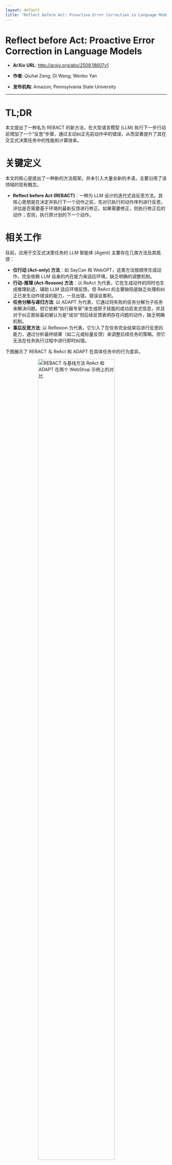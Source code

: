 ```yaml
---
layout: default
title: "Reflect before Act: Proactive Error Correction in Language Models"
---
```


# Reflect before Act: Proactive Error Correction in Language Models

- **ArXiv URL**: http://arxiv.org/abs/2509.18607v1

- **作者**: Qiuhai Zeng; Di Wang; Wenbo Yan

- **发布机构**: Amazon; Pennsylvania State University

---

# TL;DR
本文提出了一种名为 REBACT 的新方法，在大型语言模型 (LLM) 执行下一步行动前增加了一个“反思”步骤，通过主动纠正先前动作中的错误，从而显著提升了其在交互式决策任务中的性能和计算效率。

# 关键定义
本文的核心是提出了一种新的方法框架，并未引入大量全新的术语，主要沿用了该领域的现有概念。
*   **Reflect before Act (REBACT)**：一种为 LLM 设计的迭代式自反思方法。其核心思想是在决定并执行下一个动作之前，先对已执行的动作序列进行反思，评估是否需要基于环境的最新反馈进行修正。如果需要修正，则执行修正后的动作；否则，执行原计划的下一个动作。

# 相关工作
目前，应用于交互式决策任务的 LLM 智能体 (Agent) 主要存在几类方法及其瓶颈：

*   **仅行动 (Act-only) 方法**：如 SayCan 和 WebGPT，这类方法按顺序生成动作，完全依赖 LLM 自身的内在能力来适应环境，缺乏明确的调整机制。
*   **行动-推理 (Act-Reason) 方法**：以 ReAct 为代表，它在生成动作的同时也生成推理轨迹，辅助 LLM 适应环境反馈。但 ReAct 的主要缺陷是缺乏处理和纠正已发生动作错误的能力，一旦出错，错误会累积。
*   **任务分解与递归方法**: 以 ADAPT 为代表，它通过将失败的任务分解为子任务来解决问题。但它依赖“执行器专家”来生成原子技能的成功启发式信息，并且对于纠正那些最初被认为是“成功”但后续反馈表明存在问题的动作，缺乏明确机制。
*   **事后反思方法**: 以 Reflexion 为代表，它引入了在任务完全结束后进行反思的能力，通过分析最终结果（如二元或标量反馈）来调整后续任务的策略。但它无法在任务执行过程中进行即时纠错。

下图展示了 REBACT 与 ReAct 和 ADAPT 在具体任务中的行为差异。

<img src="/images/2509.18607v1/x1.jpg" alt="REBACT 与基线方法 ReAct 和 ADAPT 在两个 WebShop 示例上的对比" style="width:80%; max-width:300px; margin:auto; display:block;">

综上所述，现有方法的主要瓶颈在于错误累积和缺乏在任务执行过程中进行主动、即时的自我纠错机制。本文旨在解决这一问题，通过在每个决策点进行反思，使智能体能够在其行动路径上即时发现并纠正错误，确保任务的顺利进行。

# 本文方法
本文提出了 **REBACT (Reflect before Act)** 方法，旨在通过持续的反思来增强交互式决策能力。其核心机制是在每个决策点，都促使 LLM 评估是否需要修改任何先前已执行的动作。

该方法的工作流程如下图所示：

<img src="/images/2509.18607v1/x2.jpg" alt="REBACT 方法示意图" style="width:90%; max-width:700px; margin:auto; display:block;">

具体步骤如下：
1.  在每个时间步，向 LLM 提供一个包含了上下文信息的提示 (prompt)，其中通常包含：已成功完成的任务、与当前用户请求相关的“动作-观察”历史记录。
2.  LLM 被指示执行两个任务：
    *   **反思 (Reflect)**：判断先前的动作中是否有任何一个需要根据最新的环境观察进行调整。
    *   **行动 (Act)**：如果需要调整，则生成修正后的动作；同时，无论是否修正，都制定出下一步要执行的动作。
3.  决策执行遵循一个简单规则：
    *   如果某个先前的动作被调整了，则执行这个**修正后**的动作。
    *   如果没有任何动作需要调整，则按计划执行**下一步**的动作。

### 创新点
REBACT 与以往方法最本质的区别在于**将反思和纠错步骤前置并整合到每个决策循环中**。它不是在任务结束后进行宏观复盘（如 Reflexion），也不是简单地进行推理而不纠错（如 ReAct），而是在采取下一步行动*之前*，主动审查并修正已经走过的路径。

### 优点
1.  **持续的适应性**：这种连续的反思机制确保了包括历史动作在内的整个行动策略能持续适应环境的变化，有效避免了错误的累积，使行动路径更平滑、更准确。
2.  **计算效率高**：REBACT 将反思和下一步规划整合在**同一次 LLM 调用**中完成，高效地集成了决策过程。实验证明，这种方式不仅提升了成功率，还在某些任务上减少了 LLM 的总调用次数。

# 实验结论
本文使用 Claude3.5-sonnet 模型，在三个不同的交互式环境（WebShop, ALFWorld, TextCraft）中对 REBACT 进行了评估，并与 ReAct 和 ADAPT 两个强基线方法进行了比较。

### 关键结果
REBACT 在所有三个数据集上均取得了最高的成功率，验证了其方法的有效性。

*   **在 WebShop 数据集上**：REBACT 的成功率达到 **61%**，比 ADAPT 提升了 24%，比 ReAct 提升了 32%。值得注意的是，这一成绩甚至超过了人类专家（59.6%）和普通人（50%）的水平，显示出其在复杂信息筛选和决策任务上的巨大潜力。

<br>


| 方法 | 平均得分 | 成功率 (%) |
| :--- | :--- | :--- |
| ReAct | 33.62 | 29 |
| ADAPT | 40.47 | 37 |
| **REBACT** | **76.18** | **61** |
| 人类 (专家)* | 75.56 | 59.6 |
| 人类 (平均)* | 75.5 | 50 |

<br>

*注：在 WebShop 上的成功率（%）。* 表示数据来源于 Yao et al. (2022a)。*

*   **在 ALFWorld 数据集上**：REBACT 取得了 **98.51%** 的总体成功率，在全部 6 种任务类型上均达到最高。特别是在 ReAct 和 ADAPT 表现不佳（成功率低于85%）的 $$Clean$$ 和 $$Pick2$$ 任务上，REBACT 实现了 100% 的成功率。

<br>


| 方法 | Pick & Place | Pick & Heat | Pick & Cool | Look & Pick | Clean | Pick2 | 总体 |
| :--- | :--- | :--- | :--- | :--- | :--- | :--- | :--- |
| ReAct | 100 | 83.87 | 91.3 | 100 | 55.56 | 82.35 | 91.79 |
| ADAPT | 95.83 | 83.87 | 91.3 | 85.71 | 55.56 | 82.35 | 83.58 |
| **REBACT** | **100** | **100** | **100** | **100** | **100** | **100** | **98.51** |

<br>

*注：在 ALFWorld 上各类任务的成功率（%）。*

*   **在 TextCraft 数据集上**：REBACT 达到了 **99.5%** 的成功率，虽然仅比 ADAPT 高 0.5%，但考虑到两者都接近饱和，这一提升仍然显著。这表明对于具有组合结构的任务，简单的错误纠正机制可能比复杂的任务递归分解更有效。相比之下，缺乏纠错能力的 ReAct 成功率仅为 80%。

<br>


| 方法 | 成功率 (%) |
| :--- | :--- |
| ReAct | 80 |
| ADAPT | 99 |
| **REBACT** | **99.5** |

<br>

*注：在 TextCraft 上的成功率（%）。*

### 方法分析

#### REBACT是否需要更多LLM调用？
分析表明，REBACT 不仅性能更优，而且计算效率更高。它在 WebShop 和 ALFWorld 上的平均 LLM 调用次数是所有方法中最少的，分别比次优方法减少了 57% 和 26%。这得益于其将反思与行动规划整合在单次 LLM 调用中的高效设计。

<img src="/images/2509.18607v1/x3.jpg" alt="REBACT 与基线方法在各数据集上的平均 LLM 调用次数对比" style="width:85%; max-width:450px; margin:auto; display:block;">

#### 需要多少次修改？
对 REBACT 的内部行为分析发现，用于“修改错误动作”的 LLM 调用比例并不高，在 ALFWorld 上为 8.7%，在 TextCraft 上最高也仅为 22.8%。这说明 LLM 能够有效地适应环境的细微变化，大部分情况下都能做出正确的决策，而纠错机制作为一种高效的“安全网”，在关键时刻发挥作用，而不需要频繁地进行大规模修正。

<img src="/images/2509.18607v1/x4.jpg" alt="REBACT 在各数据集中用于修改和执行下一步动作的 LLM 调用比例" style="width:90%; max-width:700px; margin:auto; display:block;">

### 总结
本文提出的 REBACT 是一种简单而强大的迭代式自反思策略。它通过在执行下一步动作前反思和修正历史动作，显著提升了 LLM 智能体在多种交互式决策任务中的成功率，并且表现出很高的计算效率。这一成果凸显了赋予 LLM 在获得环境反馈后进行自我反思能力的巨大潜力。

# 局限性
1.  **并非所有动作都可修改**：REBACT 依赖于 LLM 能够检测并纠正错误，但现实世界中的许多动作是不可逆的（例如，发送了的电子邮件无法撤回并编辑）。在应用时，需要谨慎识别哪些动作是可修改的，并为不可逆动作设计合适的补救策略（如发送一封勘误邮件）。
2.  **依赖环境反馈**：REBACT 的有效性取决于能否从环境中获得有助于其反思过程的反馈。在缺乏明确或及时反馈的场景下，其纠错能力可能会受到限制。